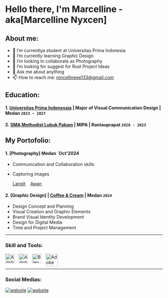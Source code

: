 # Hello there, I'm Marcelline - aka[Marcelline Nyxcen]
## About me:
- 🔭 I’m currentlya student at Universitas Prima Indonesia
- 🌱 I’m currently learning Graphic Design
- 👯 I’m looking to collaborate as Photography
- 🤔 I’m looking for suggest for Rust Project Ideas
- 💬 Ask me about anything
- 📫 How to reach me: mncellineee133@gmail.com

## Education:

#### 1. [Universitas Prima Indonessia](https://unprimdn.ac.id/) | Major of Visual Communication Design | Medan `2023 - 2027`
 #### 2. [SMA Methodist Lubuk Pakam](https://www.methodistpakam.sch.id/) | MIPA | Rantauprapat `2020 - 2023`

## My Portofolio:
#### 1. [Photography] Medan `Oct'2024
   - Communication and Collaboration skills
   - Capturing images

     [Langit](https://github.com/user-attachments/assets/91c5e260-f818-4837-aae4-0ffbce85f597)
     &nbsp;&nbsp;
     [Awan](https://github.com/user-attachments/assets/ac46b76c-8061-45c6-8ee8-1da8004bf5c0)
     &nbsp;&nbsp;

     
#### 2. [Graphic Design] | [Coffee & Cream](https://drive.google.com/file/d/1Ly7X3qalTc6pTdRuce6i5-1OQZQcUWzX/view?usp=drive_link) | Medan `2024`
   - Design Concept and Planning
   - Visual Creation and Graphic Elements
   - Brand Visual Identity Development
   - Design for Digital Media
   - Time and Project Management
---

### Skill and Tools:

[<img align="left" alt="Adobe Illustrator" width="30px" src="https://www.adobe.com/cc-shared/assets/img/product-icons/svg/illustrator-40.svg" style="padding-right:10px;" />][webdev]
[<img align="left" alt="Adobe Photoshop" width="30px" src="https://th.bing.com/th?id=OSAAS.7F34B6871FC320DC9A07CEE1A931250E&w=72&h=72&c=17&rs=1&o=6&dpr=1.1&pid=5.1" style="padding-right:10px;" />][webdev]
[<img align="left" alt="Blender" width="30px" src="https://th.bing.com/th?id=OSAAS.6EB038D49D14777AA2D6B24BE4501905&w=72&h=72&c=17&rs=1&o=6&dpr=1.1&pid=5.1" style="padding-right:10px;" />][webdev]
[<img align="left" alt="Adobe Affter Effect 2024" width="40px" src="https://th.bing.com/th?id=OSAAS.314E4CE0EE12BD064AEE4A393EEEB18D&w=72&h=72&c=17&rs=1&o=6&dpr=1.1&pid=5.1" style="padding-right:10px;" />][webdev]

<br />
<br />

---
### Social Medias:

[![website](./img/instagram-light.svg)](https://www.instagram.com/cin_cciinn/#gh-light-mode-only)
[![website](./img/instagram-dark.svg)](https://www.instagram.com/cin_cciinn/#gh-dark-mode-only)
&nbsp;&nbsp;


[webdev]: https://github.com/vincentwidyan/vincentwidyan
